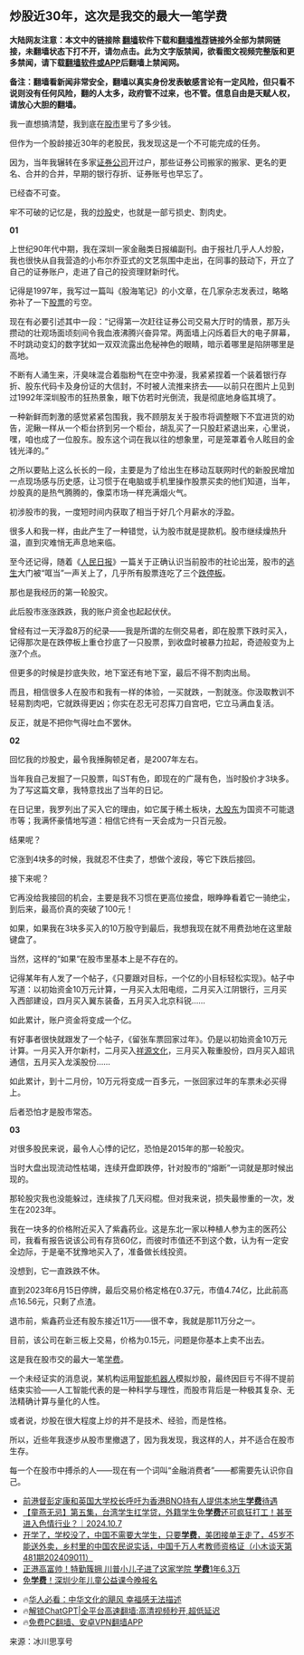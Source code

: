  <!-- 面包屑导航 --> <h2>炒股近30年，这次是我交的最大一笔学费</h2> <p class="notice"><b>大陆网友注意：本文中的链接除 <a href="https://github.com/bannedbook/fanqiang" >翻墙</a>软件下载和<a href="https://github.com/killgcd/justmysocks/blob/master/README.md">翻墙推荐</a>链接外全部为禁网链接，未翻墙状态下打不开，请勿点击。此为文字版禁闻，欲看图文视频完整版和更多禁闻，请下载<a href="https://github.com/bannedbook/fanqiang">翻墙软件或APP</a>后翻墙上禁闻网。</p><p>备注：翻墙看新闻非常安全，翻墙以真实身份发表敏感言论有一定风险，但只看不说则没有任何风险，翻的人太多，政府管不过来，也不管。信息自由是天赋人权，请放心大胆的翻墙。</b></p>  <div class="entry"> <p>我一直想搞清楚，我到底在<a href="https://www.bannedbook.org/bnews/tag/%e8%82%a1%e5%b8%82/" class="st_tag internal_tag" rel="tag" title="标签 股市 下的日志">股市</a>里亏了多少钱。</p> <p>但作为一个股龄接近30年的老股民，我发现这是一个不可能完成的任务。</p> <p>因为，当年我辗转在多家<a href="https://www.bannedbook.org/bnews/tag/%E8%AF%81%E5%88%B8%E5%85%AC%E5%8F%B8/" class="st_tag internal_tag" rel="tag" title="标签 证券公司 下的日志">证券公司</a>开过户，那些证券公司搬家的搬家、更名的更名、合并的合并，早期的银行存折、证券账号也早忘了。</p> <p>已经杳不可查。</p> <p>牢不可破的记忆是，我的<a href="https://www.bannedbook.org/bnews/tag/%e7%82%92%e8%82%a1/" class="st_tag internal_tag" rel="tag" title="标签 炒股 下的日志">炒股</a>史，也就是一部亏损史、割肉史。</p> <p><strong>01</strong></p> <p>上世纪90年代中期，我在深圳一家金融类日报编副刊。由于报社几乎人人炒股，我也很快从自我营造的小布尔乔亚式的文艺氛围中走出，在同事的鼓动下，开立了自己的证券账户，走进了自己的投资理财新时代。</p> <p>记得是1997年，我写过一篇叫《股海笔记》的小文章，在几家杂志发表过，略略弥补了一下<a href="https://www.bannedbook.org/bnews/tag/%e8%82%a1%e7%a5%a8/" class="st_tag internal_tag" rel="tag" title="标签 股票 下的日志">股票</a>的亏空。</p> <p>现在有必要引述其中一段：“记得第一次赶往证券公司交易大厅时的情景，那万头攒动的壮观场面顷刻间令我血液沸腾兴奋异常。两面墙上闪烁着巨大的电子屏幕，不时跳动变幻的数字犹如一双双流露出危秘神色的眼睛，暗示着哪里是陷阱哪里是高地。</p> <p>不断有人涌生来，汗臭味混合着脂粉气在空中弥漫，我紧紧捏着一个装着银行存折、股东代码卡及身份证的大信封，不时被人流推来挤去——以前只在图片上见到过1992年深圳股市的狂热景象，眼下仿若时光倒流，我是彻底地身临其境了。</p> <p>一种新鲜而刺激的感觉紧紧包围我，我不顾朋友关于股市将调整眼下不宜进货的劝告，泥鳅一样从一个柜台挤到另一个柜台，胡乱买了一只股赶紧退出来，心里说，嘿，咱也成了一位股东。股东这个词在我以往的想象里，可是笼罩着令人眩目的金钱光泽的。”</p> <p>之所以要贴上这么长长的一段，主要是为了给出生在移动互联网时代的新股民增加一点现场感与历史感，让习惯于在电脑或手机里操作股票买卖的他们知道，当年，炒股真的是热气腾腾的，像菜市场一样充满烟火气。</p>  <p>初涉股市的我，一度短时间内获取了相当于好几个月薪水的浮盈。</p> <p>很多人和我一样，由此产生了一种错觉，认为股市就是提款机。股市继续燥热升温，直到灾难悄无声息地来临。</p> <p>至今还记得，随着《<span class='wp_keywordlink'><a href="https://www.bannedbook.org/forum2/topic109.html" title="透视人民日报" target="_blank">人民日报</a></span>》一篇关于正确认识当前股市的社论出笼，股市的<span class='wp_keywordlink'><a href="https://www.bannedbook.org/forum5/topic38.html" title="劫难逃生有秘诀" target="_blank">逃生</a></span>大门被“哐当”一声关上了，几乎所有股票连吃了三个<a href="https://www.bannedbook.org/bnews/tag/%E8%B7%8C%E5%81%9C%E6%9D%BF/" class="st_tag internal_tag" rel="tag" title="标签 跌停板 下的日志">跌停板</a>。</p> <p>那也是我经历的第一轮股灾。</p> <p>此后股市涨涨跌跌，我的账户资金也起起伏伏。</p> <p>曾经有过一天浮盈8万的纪录——我是所谓的左侧交易者，即在股票下跌时买入，记得那次是在跌停板上重仓抄底了一只股票，到收盘时被暴力拉起，奇迹般变为上涨7个点。</p> <p>但更多的时候是抄底失败，地下室还有地下室，最后不得不割肉出局。</p> <p>而且，相信很多人在股市和我有一样的体验，一买就跌，一割就涨。你汲取教训不轻易割肉吧，它就跌得更凶；你实在忍无可忍挥刀自宫吧，它立马满血复活。</p> <p>反正，就是不把你气得吐血不罢休。</p> <p><strong>02</strong></p> <p>回忆我的炒股史，最令我捶胸顿足者，是2007年左右。</p> <p>当年我自己发掘了一只股票，叫ST有色，即现在的广晟有色，当时股价才3块多。为了写这篇文章，我特意找出了当年的日记。</p>  <p>在日记里，我罗列出了买入它的理由，如它属于稀土板块，<a href="https://www.bannedbook.org/bnews/tag/%E5%A4%A7%E8%82%A1%E4%B8%9C/" class="st_tag internal_tag" rel="tag" title="标签 大股东 下的日志">大股东</a>为国资不可能退市等；我满怀豪情地写道：相信它终有一天会成为一只百元股。</p> <p>结果呢？</p> <p>它涨到4块多的时候，我就忍不住卖了，想做个波段，等它下跌后接回。</p> <p>接下来呢？</p> <p>它再没给我接回的机会，主要是我不习惯在更高位接盘，眼睁睁看着它一骑绝尘，到后来，最高价真的突破了100元！</p> <p>如果，如果我在3块多买入的10万股守到最后，我想我现在就不用费劲地在这里敲键盘了。</p> <p>当然，这样的“如果“在股市里基本上是不存在的。</p> <p>记得某年有人发了一个帖子，《只要跟对目标，一个亿的小目标轻松实现》。帖子中写道：以初始资金10万元计算，一月买入太阳电缆，二月买入江阴银行，三月买入西部建设，四月买入翼东装备，五月买入北京科锐……</p> <p>如此累计，账户资金将变成一个亿。</p> <p>有好事者很快就跟发了一个帖子，《留张车票回家过年》。仍是以初始资金10万元计算。一月买入开尔新村，二月买入<a href="https://www.bannedbook.org/bnews/tag/%E7%A5%A5%E6%BA%90%E6%96%87%E5%8C%96/" class="st_tag internal_tag" rel="tag" title="标签 祥源文化 下的日志">祥源文化</a>，三月买入鞍重股份，四月买入超讯通信，五月买入龙溪股份……</p> <p>如此累计，到十二月份，10万元将变成一百多元，一张回家过年的车票未必买得上。</p> <p>后者恐怕才是股市常态。</p>  <p><strong>03</strong></p> <p>对很多股民来说，最令人心悸的记忆，恐怕是2015年的那一轮股灾。</p> <p>当时大盘出现流动性枯竭，连续开盘即跌停，针对股市的“熔断”一词就是那时候出现的。</p> <p>那轮股灾我也没能躲过，连续挨了几天闷棍。但对我来说，损失最惨重的一次，发生在2023年。</p> <p>我在一块多的价格附近买入了紫鑫药业。这是东北一家以种植人参为主的医药公司，我看有报告说该公司有存货60亿，而彼时市值还不到这个数，认为有一定安全边际，于是毫不犹豫地买入了，准备做长线投资。</p> <p>没想到，它一直跌跌不休。</p> <p>直到2023年6月15日停牌，最后交易价格定格在0.37元，市值4.74亿，比此前高点16.56元，只剩了点渣。</p> <p>退市前，紫鑫药业还有股东接近11万——很不幸，我就是那11万分之一。</p> <p>目前，该公司在新三板上交易，价格为0.15元，问题是你基本上卖不出去。</p> <p>这是我在股市交的最大一笔<a href="https://www.bannedbook.org/bnews/tag/%E5%AD%A6%E8%B4%B9/" class="st_tag internal_tag" rel="tag" title="标签 学费 下的日志">学费</a>。</p> <p>一个未经证实的消息说，某机构运用<a href="https://www.bannedbook.org/bnews/tag/%E6%99%BA%E8%83%BD%E6%9C%BA%E5%99%A8%E4%BA%BA/" class="st_tag internal_tag" rel="tag" title="标签 智能机器人 下的日志">智能机器人</a>模拟炒股，最终因巨亏不得不提前结束实验——人工智能代表的是一种科学与理性，而股市背后是一种极其复杂、无法精确计算与量化的人性。</p> <p>或者说，炒股在很大程度上炒的并不是技术、经验，而是性格。</p>  <p>所以，近些年我逐步从股市里撤退了，因为我发现，我这样的人，并不适合在股市生存。</p> <p>每一个在股市中搏杀的人——现在有一个词叫“金融消费者”——都需要先认识你自己。</p> <!--<div id="taboola-mid-1"></div>--><ul class='op-related-articles' title='相关阅读'> <li><a href='https://www.bannedbook.org/bnews/cnnews/hknews/20241018/2103182.html' target='_blank'>前港督彭定康和英国大学校长呼吁为香港BNO持有人提供本地生<b>学费</b>待遇</a></li> <li><a href='https://www.bannedbook.org/bnews/sohnews/20241007/2098693.html' target='_blank'>【童燕无忌】第五集，台湾学生扛学贷，外籍学生免<b>学费</b>还可疯狂打工！甚至进入色情行业？｜2024.10.7</a></li> <li><a href='https://www.bannedbook.org/bnews/sohnews/20240911/2087282.html' target='_blank'>开学了，学校没了，中国不需要大学生，只要<b>学费</b>，美团接单王走了，45岁不能送外卖，乡村里的中国农民说实话，中国千万人考教师资格证（小木谈天第481期202409011）</a></li> <li><a href='https://www.bannedbook.org/bnews/cnnews/20240905/2084589.html' target='_blank'>正港高富帅！特勤簇拥 川普小儿子进了这家学院 <b>学费</b>1年6.3万</a></li> <li><a href='https://www.bannedbook.org/bnews/baitai/20240904/2083871.html' target='_blank'>免<b>学费</b>！深圳少年儿童公益课今晚报名</a></li> </ul> <ul class="texttj"> <!--<li>🔥<a href="https://www.bannedbook.org/bnews/ssgc/20230219/1850782.html" target="_blank">法国犹太老板：神告诉我们，只有一位中国人能救人类</a></li>--> <li>🔥<a href="https://www.bannedbook.org/bnews/comments/20220220/1694796.html" target="_blank">华人必看：中华文化的飓风 幸福感无法描述</a></li> <li>🔥<a href="https://github.com/bannedbook/fanqiang/wiki/V2ray%E6%9C%BA%E5%9C%BA" target="_blank">解锁ChatGPT|全平台高速翻墙:高清视频秒开,超低延迟</a></li> <li>🔥<a href="https://github.com/bannedbook/fanqiang/wiki/%E7%A6%81%E9%97%BB%E7%BD%91%E5%AE%89%E5%8D%93%E7%BF%BB%E5%A2%99%E6%96%B0%E9%97%BBAPP" target="_blank">免费PC翻墙、安卓VPN翻墙APP</a></li> </ul><p class="src-info">来源：冰川思享号 </p><a name='sharetosocial'></a> <div style="margin-bottom:5px;padding-bottom:5px;clear:both"> <div id="archive-pix-1" class="banner-ads"> <!-- AuctionX Display platform tag START --> <div id="27602x728x90x621x_ADSLOT1" clicktrack="%%CLICK_URL_ESC%%"></div>  <!-- AuctionX Display platform tag END --> </div> <div id="archive-pix-2" class="banner-ads"> <!-- AuctionX Display platform tag START --> <div id="27556x300x250x621x_ADSLOT1" clicktrack="%%CLICK_URL_ESC%%" style="margin:0 auto;text-align:center"></div>  <!-- AuctionX Display platform tag END --> </div> </div>  <div id="archive-pix-1" class="banner-ads"> <!-- AuctionX Display platform tag START --> <div id="27603x728x90x621x_ADSLOT1" clicktrack="%%CLICK_URL_ESC%%"></div>  <!-- AuctionX Display platform tag END --> </div> </div><!--END ENTRY--> 
